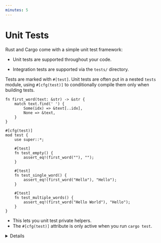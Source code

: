 ```yaml
---
minutes: 5
---
```


# Unit Tests

Rust and Cargo come with a simple unit test framework:

* Unit tests are supported throughout your code.

* Integration tests are supported via the `tests/` directory.

Tests are marked with `#[test]`.  Unit tests are often put in a nested `tests`
module, using `#[cfg(test)]` to conditionally compile them only when building
tests.

```rust,editable,ignore
fn first_word(text: &str) -> &str {
    match text.find(' ') {
        Some(idx) => &text[..idx],
        None => &text,
    }
}

#[cfg(test)]
mod test {
    use super::*;

    #[test]
    fn test_empty() {
        assert_eq!(first_word(""), "");
    }

    #[test]
    fn test_single_word() {
        assert_eq!(first_word("Hello"), "Hello");
    }

    #[test]
    fn test_multiple_words() {
        assert_eq!(first_word("Hello World"), "Hello");
    }
}
```

* This lets you unit test private helpers.
* The `#[cfg(test)]` attribute is only active when you run `cargo test`.

<details>

Run the tests in the playground in order to show their results.

</details>
